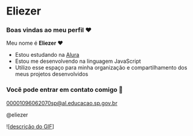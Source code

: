 # Eliezer

### Boas vindas ao meu perfil ❤

Meu nome é **Eliezer** ❤

- Estou estudando na [Alura](https://www.alura.com.br)
- Estou me desenvolvendo na linguagem JavaScript
- Utilizo esse espaço para minha organização e compartilhamento dos meus projetos desenvolvidos

### Você pode entrar em contato comigo 📢
00001096062070sp@al.educacao.sp.gov.br

@eliezer

![[descrição do GIF](https://media.giphy.com/media/v1.Y2lkPTc5MGI3NjExdHZoNHRjbHF6ZnJ5OG44ZDVwNm00enA5eW5lZDQ2bjJ2OTZ0N3RpayZlcD12MV9naWZzX3NlYXJjaCZjdD1n/A5KGHdmmxHdwk/giphy.gif)]

